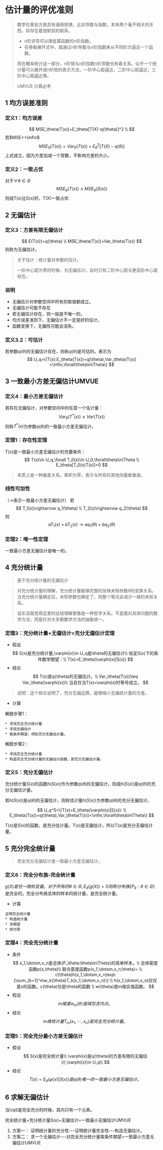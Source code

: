 # 估计量的评优准则

> 数学在某些方面具有通用规律。比如导数与指数，本来两个毫不相关的东西，却存在着很默契的联系。
> * n阶求导可以降低幂函数的n阶指数。
> * 在泰勒展开式中，就通过n阶导数与n阶指数来从不同阶次逼近一个函数。
> 
> 而在概率统计这一部分，n阶矩与n阶指数n阶导数也有着关系。似乎一个统计量可以展开成n阶矩的表示方法，一阶中心距逼近，二阶中心距逼近，三阶中心距逼近等。

> UMVUE 计算必考


## 1 均方误差准则

### 定义1：均方误差

$$
MSE_\theta(T(x))=E_\theta[T(X)-q(\theta)]^2 \\
$$
若$MSE<+\infin$
$$
MSE_\theta(T(x))=Var_\theta(T(x))+E^2_\theta[T(X)- q(\theta)]
$$
上式成立，因为方差加减一个常数，不影响方差的大小。

### 定义2：一致占优
对于$\forall\theta\in\Theta$
$$
MSE_\theta(T(x))\leq MSE_\theta(S(x))
$$
则成T(x)比S(x)好。T(X)一致占优

## 2 无偏估计

### 定义3：方差有限无偏估计
$$
E(T(x))=q(\theta) \\
MSE_\theta(T(x))=Var_\theta(T(x))
$$
则称为无偏估计。

> 关于估计：统计量对参数的估计。
> 
> 一阶中心距为零的时候，为无偏估计。此时只有二阶中心距与更高阶中心距存在。

### 说明
* 无偏估计对参数空间中所有的取值都成立。
* 无偏估计可能不存在
* 若无偏估计存在，则一般是不唯一的。
* 均方误差准则下，无偏估计不一定是好的估计。
* 函数变换下，无偏性可能会消失。

### 定义3.2：可估计

若参数$q(\theta)$的无偏估计存在，则称$q(\theta)$是可估的。表示为
$$
U_q=\{T(x):E_\theta(T(x))=q(\theta),Var_\theta(T(x))<\infin,\forall\theta\in\Theta\}
$$


## 3 一致最小方差无偏估计UMVUE

### 定义4：最小方差无偏估计
若存在无偏估计，对参数空间中的任意一个估计量：
$$
Var_\theta(T^*(x))\leq Var(T(x))
$$
则称$T^*(x)$为参数$q(\theta)$的一致最小方差无偏估计。

### 定理1：存在性定理
T(x)是一致最小方差无偏估计的充要条件：
$$
T(x)\in U_q,\forall T_0(x)\in U_0,\forall\theta\in\Theta \\
E_\theta[T_0(x)T(x)]=0
$$

> 本质上是一种垂直关系。乘积为零，表示与所有的其他向量都垂直。


### 线性可加性
（→表示一致最小方差无偏估计）
若
$$
T_1(x)\rightarrow q_1(\theta) \\
T_2(x)\rightarrow q_2(\theta) 
$$
则
$$
aT_1(x)+bT_2(x)\rightarrow aq_1(\theta)+bq_2(\theta)
$$

### 定理2：唯一性定理

一致最小方差无偏估计是唯一的。

## 4 充分统计量
> 基于充分统计量的无偏估计

> 对充分统计量的理解，充分统计量能够完整的反映未知参数$\theta$的变换关系。当充分统计量确定后，未知参数也确定了，则整个等式会减少一维的未知关系。
> 
> 说实话我觉得这里的总结理解更像是一种哲学关系。不是面对具体问题的数学方法，而是针对大多数数学方法的抽象统一。
### 定理3：充分统计量+无偏估计=充分无偏估计定理
* 假设
$$
S(x)是充分统计量,\varphi(x)\in U_q是\theta的无偏估计\\
给定S(x)下的条件数学期望：\\
T(x)=E_\theta(\varphi(x)|S(x))
$$
* 结论
$$
T(x)是q(\theta)的无偏估计。\\
Var_\theta(T(x))\leq Var_\theta(\varphi(x))\\
当且仅当T(x)=\varphi(x)时等号成立。
$$
> 说明：这个结论说明了，充分无偏运算，能够缩小无偏统计量的方差。

* 计算  

解题步骤1：

    * 寻找完全充分统计量
    * 寻找无偏估计
    * 做条件期望，得到充分无偏估计量。

解题步骤2：

    * 寻找完全充分统计量
    * 构造完全充分统计量的无偏估计函数，即充分无偏估计量。

### 定义5：充分无偏估计


充分统计量$S(x)$的函数$h(S(x))$作为参数$q(\theta)$的无偏估计。则成$h(S(x))$是$q(\theta)$的充分无偏估计量。

若$h(S(x))$是$q(\theta)$的无偏估计，则称估计量$h(S(x))$为参数$q(\theta)$的充分无偏估计。

$$
U_q^S=\{T(x)=E_\theta(\varphi(x)|S(x)): \\ E_\theta(T(x))=q(\theta),Var_\theta(T(x))<\infin,\forall\theta\in\Theta\}
$$

T(x)是S(x)的函数，是充分估计量。T(x)是无偏估计。所以T(x)是充分无偏估计量。

## 5 充分完全统计量

> 完全充分无偏估计是一致最小方差无偏估计。

### 定义6：完全分布族-完全统计量

$g(X)是任一随机变量。对于所有的\theta\in\Theta,E_\theta(g(X))=0 则称分布族\{P_\theta:\theta\in\Theta\}$是完全的。完全分布族总体的样本的统计量，是完全统计量。

* 计算
```
证明完全统计量
* 构造统计量
* 求期望
* 恒为零
``` 
### 定理4：完全充分统计量

* 条件
$$
x_1,\dotsm,x_n是总体{P_\theta:\theta\in\Theta}的简单样本。\\
总体密度函数p(x,\theta)\\
联合密度函数p(x_1,\dotsm,x_n;\theta)= \\ c(\theta)h(x_1,\dotsm,x_n)exp\{\sum_{k=1}^mw_k(\theta)T_k(x_1,\dotsm,x_n)\} \\
h(x_1,\dotsm,x_n)仅仅是x的函数。c(\theta)仅是\theta的函数 \\
w(\theta)是m维实值函数。
$$
* 假设
$$
m维度w_m(\theta)值域包含内点。
$$
* 结论
$$
m维统计量T_m(x_1,\dotsm,x_n)是完全充分统计量。
$$

### 定理5：完全充分最小方差无偏估计

* 假设
$$
S(x)是完全统计量\\
\varphi(x)是q(\theta)的方差有限的无偏估计,\varphi(x)\in U_q\\
$$
* 结论
$$
T(x)=E_\theta(\varphi(x)|S(x))是q(\theta)唯一的一致最小方差无偏估计。
$$

## 6 求解无偏估计

当UqS是完全充分的时候，其内只有一个元素。

完全统计量+充分统计量S(x)+无偏估计=一致最小无偏估计UMVUE

1. 方案一：
证明统计量的充分性---证明统计量完全性---构造无偏估计。
2. 方案二：
求一个无偏估计---对完全充分统计量取条件期望=一致最小方差无偏估计UMVUE

